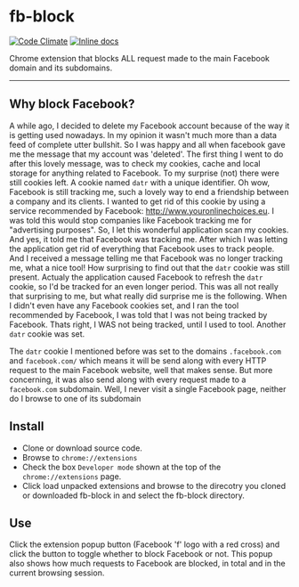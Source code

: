 # fb-block

[![Code Climate](https://codeclimate.com/github/opensoars/fb-block/badges/gpa.svg)](https://codeclimate.com/github/opensoars/fb-block)
[![Inline docs](http://inch-ci.org/github/opensoars/fb-block.svg?branch=master)](http://inch-ci.org/github/opensoars/fb-block)

Chrome extension that blocks ALL request made to the main Facebook domain and its subdomains.


---


## Why block Facebook?

A while ago, I decided to delete my Facebook account because of the way it is getting used nowadays. In my opinion it wasn't much more than a data feed of complete utter bullshit. So I was happy and all when facebook gave me the message that my account was 'deleted'. The first thing I went to do after this lovely message, was to check my cookies, cache and local storage for anything related to Facebook. To my surprise (not) there were still cookies left. A cookie named `datr` with a unique identifier. Oh wow, Facebook is still tracking me, such a lovely way to end a friendship between a company and its clients. I wanted to get rid of this cookie by using a service recommended by Facebook: http://www.youronlinechoices.eu. I was told this would stop companies like Facebook tracking me for "advertising purposes". So, I let this wonderful application scan my cookies. And yes, it told me that Facebook was tracking me. After which I was letting the application get rid of everything that Facebook uses to track people. And I received a message telling me that Facebook was no longer tracking me, what a nice tool! How surprising to find out that the `datr` cookie was still present. Actualy the application caused Facebook to refresh the `datr` cookie, so I'd be tracked for an even longer period. This was all not really that surprising to me, but what really did surprise me is the following. When I didn't even have any Facebook cookies set, and I ran the tool recommended by Facebook, I was told that I was not being tracked by Facebook. Thats right, I WAS not being tracked, until I used to tool. Another `datr` cookie was set.

The `datr` cookie I mentioned before was set to the domains `.facebook.com` and `facebook.com/` which means it will be send along with every HTTP request to the main Facebook website, well that makes sense. But more concerning, it was also send along with every request made to a `facebook.com` subdomain. Well, I never visit a single Facebook page, neither do I browse to one of its subdomain


## Install

* Clone or download source code.
* Browse to `chrome://extensions`
* Check the box `Developer mode` shown at the top of the `chrome://extensions` page.
* Click load unpacked extensions and browse to the direcotry you cloned or downloaded fb-block in and select the fb-block directory.


## Use

Click the extension popup button (Facebook 'f' logo with a red cross) and click the button to toggle whether to block Facebook or not. This popup also shows how much requests to Facebook are blocked, in total and in the current browsing session.